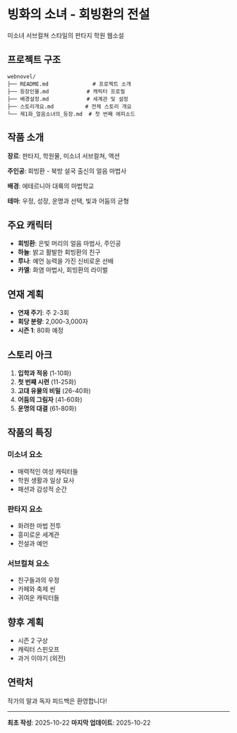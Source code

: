 # 빙화의 소녀 - 회빙환의 전설

미소녀 서브컬쳐 스타일의 판타지 학원 웹소설

## 프로젝트 구조

```
webnovel/
├── README.md              # 프로젝트 소개
├── 등장인물.md            # 캐릭터 프로필
├── 배경설정.md            # 세계관 및 설정
├── 스토리개요.md          # 전체 스토리 개요
└── 제1화_얼음소녀의_등장.md  # 첫 번째 에피소드
```

## 작품 소개

**장르**: 판타지, 학원물, 미소녀 서브컬쳐, 액션

**주인공**: 회빙환 - 북방 설국 출신의 얼음 마법사

**배경**: 에테르니아 대륙의 마법학교

**테마**: 우정, 성장, 운명과 선택, 빛과 어둠의 균형

## 주요 캐릭터

- **회빙환**: 은빛 머리의 얼음 마법사, 주인공
- **하늘**: 밝고 활발한 회빙환의 친구
- **루나**: 예언 능력을 가진 신비로운 선배
- **카엘**: 화염 마법사, 회빙환의 라이벌

## 연재 계획

- **연재 주기**: 주 2-3회
- **회당 분량**: 2,000-3,000자
- **시즌 1**: 80화 예정

## 스토리 아크

1. **입학과 적응** (1-10화)
2. **첫 번째 시련** (11-25화)
3. **고대 유물의 비밀** (26-40화)
4. **어둠의 그림자** (41-60화)
5. **운명의 대결** (61-80화)

## 작품의 특징

### 미소녀 요소
- 매력적인 여성 캐릭터들
- 학원 생활과 일상 묘사
- 패션과 감성적 순간

### 판타지 요소
- 화려한 마법 전투
- 흥미로운 세계관
- 전설과 예언

### 서브컬쳐 요소
- 친구들과의 우정
- 카페와 축제 씬
- 귀여운 캐릭터들

## 향후 계획

- 시즌 2 구상
- 캐릭터 스핀오프
- 과거 이야기 (외전)

## 연락처

작가의 말과 독자 피드백은 환영합니다!

---

**최초 작성**: 2025-10-22
**마지막 업데이트**: 2025-10-22
